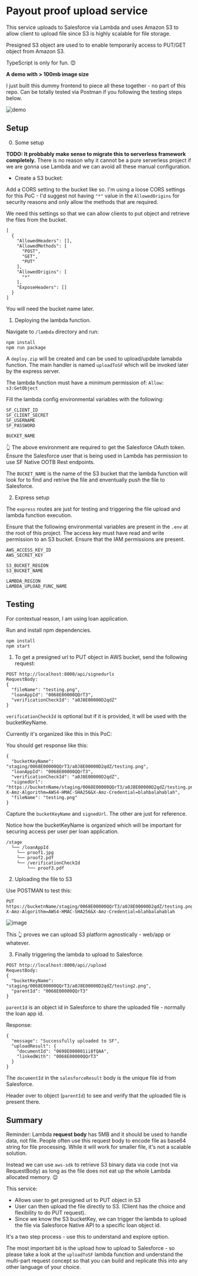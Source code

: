 # Payout proof upload service

This service uploads to Salesforce via Lambda and uses Amazon S3 to allow client to upload file since S3 is highly scalable for file storage.

Presigned S3 object are used to to enable temporarily access to PUT/GET object from Amazon S3.

TypeScript is only for fun. 😊

**A demo with > 100mb image size**

I just built this dummy frontend to piece all these together - no part of this repo. Can be totally tested via Postman if you following the testing steps below.

![demo](https://raw.githubusercontent.com/bhuone-garbu/proof-upload-service/master/pics/upload-demo.gif)


## Setup

0. Some setup

**TODO: It probbably make sense to migrate this to serverless framework completely.**
There is no reason why it cannot be a pure serverless project if we are gonna use Lambda and we can avoid all these manual configuration.

* Create a S3 bucket:

Add a CORS setting to the bucket like so. I'm using a loose CORS settings for this PoC - I'd suggest not having `"*"` value in the `AllowedOrigins` for security reasons and only allow the methods that are required.

We need this settings so that we can allow clients to put object and retrieve the files from the bucket.

```
[
  {
    "AllowedHeaders": [],
    "AllowedMethods": [
      "POST",
      "GET",
      "PUT"
    ],
    "AllowedOrigins": [
      "*"
    ],
    "ExposeHeaders": []
  }
]
```

You will need the bucket name later.

1. Deploying the lambda function.

Navigate to `/lambda` directory and run:

```
npm install
npm run package
```

A `deploy.zip` will be created and can be used to upload/update lamabda function. The main handler is named `uploadToSF` which will be invoked later by the express server.

The lambda function must have a minimum permission of: `Allow: s3:GetObject`

Fill the lambda config environmental variables with the following:
```
SF_CLIENT_ID
SF_CLIENT_SECRET
SF_USERNAME
SF_PASSWORD

BUCKET_NAME
```

👆 The above environment are required to get the Salesforce OAuth token. Ensure the Salesforce user that is being used in Lambda has permission to use SF Native OOTB Rest endpoints.

The `BUCKET_NAME` is the name of the S3 bucket that the lambda function will look for to find and retrive the file and enventually push the file to Salesforce.

2. Express setup

The `express` routes are just for testing and triggering the file upload and lambda function execution.

Ensure that the following environmental variables are present in the `.env` at the root of this project. The access key must have read and write permission to an S3 bucket. Ensure that the IAM permissions are present.

```
AWS_ACCESS_KEY_ID
AWS_SECRET_KEY

S3_BUCKET_REGION
S3_BUCKET_NAME

LAMBDA_REGION
LAMBDA_UPLOAD_FUNC_NAME
```

## Testing

For contextual reason, I am using loan application.

Run and install npm dependencies.

```
npm install
npm start
```

1. To get a presigned url to PUT object in AWS bucket, send the following request:

```
POST http://localhost:8000/api/signedurls
RequestBody:
{
  "fileName": "testing.png",
  "loanAppId": "0068E00000QQrT3",
  "verificationCheckId": "a0J8E00000D2qdZ"
}
```

`verificationCheckId` is optional but if it is provided, it will be used with the bucketKeyName.

Currently it's organized like this in this PoC:

You should get response like this:
```
{
  "bucketKeyName": "staging/0068E00000QQrT3/a0J8E00000D2qdZ/testing.png",
  "loanAppId": "0068E00000QQrT3",
  "verificationCheckId": "a0J8E00000D2qdZ",
  "signedUrl": "https://bucketnName/staging/0068E00000QQrT3/a0J8E00000D2qdZ/testing.png?X-Amz-Algorithm=AWS4-HMAC-SHA256&X-Amz-Credential=blahbalahablah",
  "fileName": "testing.png"
}
```

Capture the `bucketKeyName` and `signedUrl`. The other are just for reference.

Notice how the bucketKeyName is organized which will be important for securing access per user per loan application.

```
/stage
  └── /loanAppId
    └── proof1.jpg
    └── proof2.pdf
    └── /verificationCheckId
        └── proof3.pdf
```

2. Uploading the file to S3

Use POSTMAN to test this:

```
PUT https://bucketnName/staging/0068E00000QQrT3/a0J8E00000D2qdZ/testing.png?X-Amz-Algorithm=AWS4-HMAC-SHA256&X-Amz-Credential=blahbalahablah
```

![image](https://user-images.githubusercontent.com/11137745/111639254-007e1e00-87f3-11eb-8eb5-20ce41d02a7f.png)


This 👆 proves we can upload S3 platform agnostically - web/app or whatever.

3. Finally triggering the lambda to upload to Salesforce.

```
POST http://localhost:8000/api//upload
RequestBody:
{
  "bucketKeyName": "staging/0068E00000QQrT3/a0J8E00000D2qdZ/testing2.png",
  "parentId": "0068E00000QQrT3"
}
```

`parentId` is an object id in Salesforce to share the uploaded file - normally the loan app id.

Response:
```
{
  "message": "Successfully uploaded to SF",
  "uploadResult": {
    "documentId": "0698E000001ii8fQAA",
    "linkedWith": "0068E00000QQrT3"
  }
}
```

The `documentId` in the `salesforceResult` body is the unique file id from Salesforce.

Header over to object (`parentId`) to see and verify that the uploaded file is present there.

## Summary

Reminder: Lambda **request body** has 5MB and it should be used to handle data, not file. People often use this request body to encode file as base64 string for file processing. While it will work for smaller file, it's not a scalable solution.

Instead we can use `aws-sdk` to retrieve S3 binary data via code (not via RequestBody) as long as the file does not eat up the whole Lambda allocated memory. 😉

This service:

* Allows user to get presigned url to PUT object in S3
* User can then upload the file directly to S3. (Client has the choice and flexibility to do PUT request).
* Since we know the S3 bucketKey, we can trigger the lambda to upload the file via Salesforce Native API to a specific loan object id.

It's a two step process - use this to understand and explore option.

The most important bit is the upload how to upload to Salesforce - so please take a look at the `uploadToSF` lambda function and understand the multi-part request concept so that you can build and replicate this into any other language of your choice.
